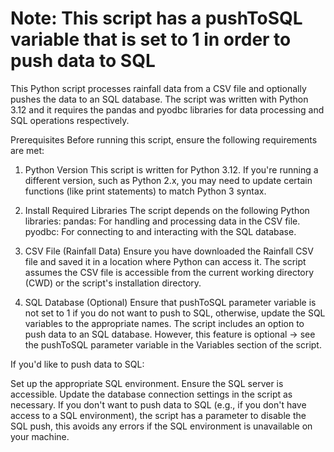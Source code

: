 # Note: This script has a pushToSQL variable that is set to 1 in order to push data to SQL
This Python script processes rainfall data from a CSV file and optionally pushes the data to an SQL database. 
The script was written with Python 3.12 and it requires the pandas and pyodbc libraries for data processing and SQL operations respectively.

Prerequisites
Before running this script, ensure the following requirements are met:

1. Python Version
This script is written for Python 3.12. If you're running a different version, such as Python 2.x, you may need to update certain functions (like print statements) to match Python 3 syntax.
2. Install Required Libraries
The script depends on the following Python libraries:
pandas: For handling and processing data in the CSV file.
pyodbc: For connecting to and interacting with the SQL database.

3. CSV File (Rainfall Data)
Ensure you have downloaded the Rainfall CSV file and saved it in a location where Python can access it.
The script assumes the CSV file is accessible from the current working directory (CWD) or the script's installation directory.

4. SQL Database (Optional)
Ensure that pushToSQL parameter variable is not set to 1 if you do not want to push to SQL, otherwise, update the SQL variables to the appropriate names. 
The script includes an option to push data to an SQL database. However, this feature is optional -> see the pushToSQL parameter variable in the Variables section of the script.

If you'd like to push data to SQL:

Set up the appropriate SQL environment.
Ensure the SQL server is accessible.
Update the database connection settings in the script as necessary.
If you don't want to push data to SQL (e.g., if you don't have access to a SQL environment), the script has a parameter to disable the SQL push, 
this avoids any errors if the SQL environment is unavailable on your machine.
